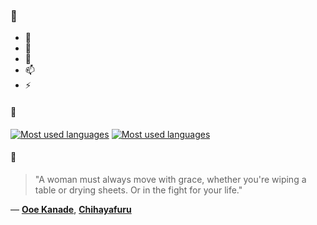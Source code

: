 ### 👋

- 🔭
- 🌱
- 💬
- 📫
- ⚡

#### 🧏

[![Most used languages](https://github-readme-stats-aynah.vercel.app/api/top-langs/?username=aynh&theme=solarized-dark&langs_count=6&layout=compact&hide_title=true)](https://github.com/anuraghazra/github-readme-stats#gh-dark-mode-only)
[![Most used languages](https://github-readme-stats-aynah.vercel.app/api/top-langs/?username=aynh&theme=solarized-light&langs_count=6&layout=compact&hide_title=true)](https://github.com/anuraghazra/github-readme-stats#gh-light-mode-only)

#### 💬

> "A woman must always move with grace, whether you're wiping a table or drying sheets. Or in the fight for your life."

&mdash; [**Ooe Kanade**](https://myanimelist.net/character.php?q=Ooe%20Kanade&cat=character), [**Chihayafuru**](https://myanimelist.net/search/all?q=Chihayafuru&cat=all)
